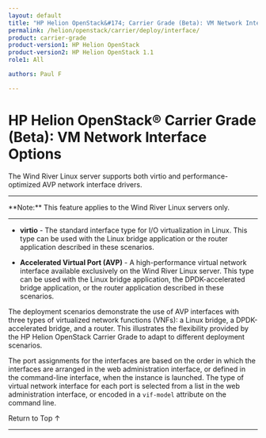 ```yaml
---
layout: default
title: "HP Helion OpenStack&#174; Carrier Grade (Beta): VM Network Interface Options"
permalink: /helion/openstack/carrier/deploy/interface/
product: carrier-grade
product-version1: HP Helion OpenStack
product-version2: HP Helion OpenStack 1.1
role1: All

authors: Paul F

---
```

<!--UNDER REVISION-->

<script>

function PageRefresh {
onLoad="window.refresh"
}

PageRefresh();

</script>

<!-- <p style="font-size: small;"> <a href="/helion/openstack/1.1/3rd-party-license-agreements/">&#9664; PREV</a> | <a href="/helion/openstack/1.1/">&#9650; UP</a> | NEXT &#9654; </p> -->

# HP Helion OpenStack&#174; Carrier Grade (Beta): VM Network Interface Options

The Wind River Linux server supports both virtio and performance-optimized AVP network interface drivers.

<hr>
**Note:** This feature applies to the Wind River Linux servers only.
<hr>

* **virtio** -  The standard interface type for I/O virtualization in Linux. This type can be used with the Linux bridge application or the router application described in these scenarios.

* **Accelerated Virtual Port (AVP)** - A high-performance virtual network interface available exclusively on the Wind River Linux server. This type can be used with the Linux bridge application, the DPDK-accelerated bridge application, or the router application
described in these scenarios.

The deployment scenarios demonstrate the use of AVP interfaces with three types of virtualized network functions (VNFs): a Linux bridge, a DPDK-accelerated bridge, and a router. This illustrates the flexibility provided by the HP Helion OpenStack Carrier Grade to adapt to different deployment scenarios.

The port assignments for the interfaces are based on the order in which the interfaces are arranged in the web administration interface, or defined in the command-line interface, when the instance is launched. The type of virtual network interface for each port is selected from a list in the web administration interface, or encoded in a `vif-model` attribute on the command line.

<a href="#top" style="padding:14px 0px 14px 0px; text-decoration: none;"> Return to Top &#8593; </a>
 
----
